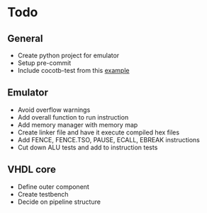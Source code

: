 # Todo

## General

- Create python project for emulator
- Setup pre-commit
- Include cocotb-test from this [example](https://github.com/themperek/cocotb-test/blob/master/tests/test_dff.py)

## Emulator

- Avoid overflow warnings
- Add overall function to run instruction
- Add memory manager with memory map
- Create linker file and have it execute compiled hex files
- Add FENCE, FENCE.TSO, PAUSE, ECALL, EBREAK instructions
- Cut down ALU tests and add to instruction tests

## VHDL core

- Define outer component
- Create testbench
- Decide on pipeline structure
